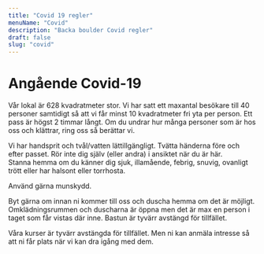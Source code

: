 ```yaml
---
title: "Covid 19 regler"
menuName: "Covid"
description: "Backa boulder Covid regler"
draft: false
slug: "covid"
---
```


# Angående Covid-19

Vår lokal är 628 kvadratmeter stor. Vi har satt ett maxantal besökare till 40 
personer samtidigt så att vi får minst 10 kvadratmeter fri yta per person. 
Ett pass är högst 2 timmar långt. Om du undrar hur många personer som är 
hos oss och klättrar, ring oss så berättar vi.

Vi har handsprit och tvål/vatten lättillgängligt. Tvätta händerna före och 
efter passet. Rör inte dig själv (eller andra) i ansiktet när du är här.  
Stanna hemma om du känner dig sjuk, illamående, febrig, snuvig, ovanligt 
trött eller har halsont eller torrhosta.

Använd gärna munskydd.

Byt gärna om innan ni kommer till oss och duscha hemma om det är möjligt. 
Omklädningsrummen och duscharna är öppna men det är max en person i taget 
som får vistas där inne. Bastun är tyvärr avstängd för tillfället. 

Våra kurser är tyvärr avstängda för tillfället. Men ni kan anmäla intresse 
så att ni får plats när vi kan dra igång med dem. 

